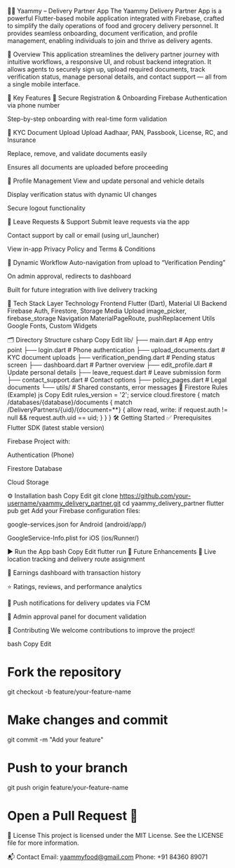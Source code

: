 🚴‍♂️ Yaammy – Delivery Partner App
The Yaammy Delivery Partner App is a powerful Flutter-based mobile application integrated with Firebase, crafted to simplify the daily operations of food and grocery delivery personnel. It provides seamless onboarding, document verification, and profile management, enabling individuals to join and thrive as delivery agents.

📌 Overview
This application streamlines the delivery partner journey with intuitive workflows, a responsive UI, and robust backend integration. It allows agents to securely sign up, upload required documents, track verification status, manage personal details, and contact support — all from a single mobile interface.

🚀 Key Features
🔐 Secure Registration & Onboarding
Firebase Authentication via phone number

Step-by-step onboarding with real-time form validation

📑 KYC Document Upload
Upload Aadhaar, PAN, Passbook, License, RC, and Insurance

Replace, remove, and validate documents easily

Ensures all documents are uploaded before proceeding

👤 Profile Management
View and update personal and vehicle details

Display verification status with dynamic UI changes

Secure logout functionality

📆 Leave Requests & Support
Submit leave requests via the app

Contact support by call or email (using url_launcher)

View in-app Privacy Policy and Terms & Conditions

🔁 Dynamic Workflow
Auto-navigation from upload to “Verification Pending”

On admin approval, redirects to dashboard

Built for future integration with live delivery tracking

🧱 Tech Stack
Layer	Technology
Frontend	Flutter (Dart), Material UI
Backend	Firebase Auth, Firestore, Storage
Media Upload	image_picker, firebase_storage
Navigation	MaterialPageRoute, pushReplacement
Utils	Google Fonts, Custom Widgets

🗂️ Directory Structure
csharp
Copy
Edit
lib/
├── main.dart                     # App entry point
├── login.dart                    # Phone authentication
├── upload_documents.dart         # KYC document uploads
├── verification_pending.dart     # Pending status screen
├── dashboard.dart                # Partner overview
├── edit_profile.dart             # Update personal details
├── leave_request.dart            # Leave submission form
├── contact_support.dart          # Contact options
├── policy_pages.dart             # Legal documents
└── utils/                        # Shared constants, error messages
🔐 Firestore Rules (Example)
js
Copy
Edit
rules_version = '2';
service cloud.firestore {
  match /databases/{database}/documents {
    match /DeliveryPartners/{uid}/{document=**} {
      allow read, write: if request.auth != null && request.auth.uid == uid;
    }
  }
}
🛠️ Getting Started
✅ Prerequisites
Flutter SDK (latest stable version)

Firebase Project with:

Authentication (Phone)

Firestore Database

Cloud Storage

⚙️ Installation
bash
Copy
Edit
git clone https://github.com/your-username/yaammy_delivery_partner.git
cd yaammy_delivery_partner
flutter pub get
Add your Firebase configuration files:

google-services.json for Android (android/app/)

GoogleService-Info.plist for iOS (ios/Runner/)

▶️ Run the App
bash
Copy
Edit
flutter run
🌟 Future Enhancements
📍 Live location tracking and delivery route assignment

💸 Earnings dashboard with transaction history

⭐ Ratings, reviews, and performance analytics

🔔 Push notifications for delivery updates via FCM

🧾 Admin approval panel for document validation

🤝 Contributing
We welcome contributions to improve the project!

bash
Copy
Edit
# Fork the repository
git checkout -b feature/your-feature-name

# Make changes and commit
git commit -m "Add your feature"

# Push to your branch
git push origin feature/your-feature-name

# Open a Pull Request 🚀
📄 License
This project is licensed under the MIT License.
See the LICENSE file for more information.

📬 Contact
Email: yaammyfood@gmail.com
Phone: +91 84360 89071
